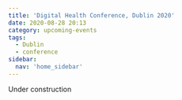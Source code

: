 ```yaml
---
title: 'Digital Health Conference, Dublin 2020'
date: 2020-08-28 20:13
category: upcoming-events
tags:
  - Dublin
  - conference
sidebar:
  nav: 'home_sidebar'
---
```


Under construction
